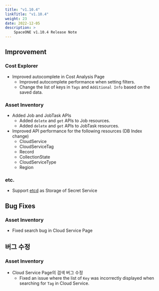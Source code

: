 ```yaml
---
title: "v1.10.4"
linkTitle: "v1.10.4"
weight: 23
date: 2022-12-05
description: >
    SpaceONE v1.10.4 Release Note
---
```


## Improvement
### Cost Explorer
- Improved autocomplete in Cost Analysis Page    
  - Improved autocomplete performance when setting filters.
  - Change the list of keys in `Tags` and `Additional Info` based on the saved data.

### Asset Inventory
- Added Job and JobTask APIs
  - Added `delete` and `get` APIs to Job resources.
  - Added `delete` and `get` APIs to JobTask resources.
- Improved API performance for the following resources (DB Index change)
  - CloudService
  - CloudServiceTag
  - Record
  - CollectionState
  - CloudServiceType
  - Region  

### etc.
- Support [etcd](https://etcd.io/) as Storage of Secret Service

## Bug Fixes
### Asset Inventory
- Fixed search bug in Cloud Service Page
  

## 버그 수정 
### Asset Inventory
- Cloud Service Page의 검색 버그 수정
  - Fixed an issue where the list of `Key` was incorrectly displayed when searching for `Tag` in Cloud Service. 